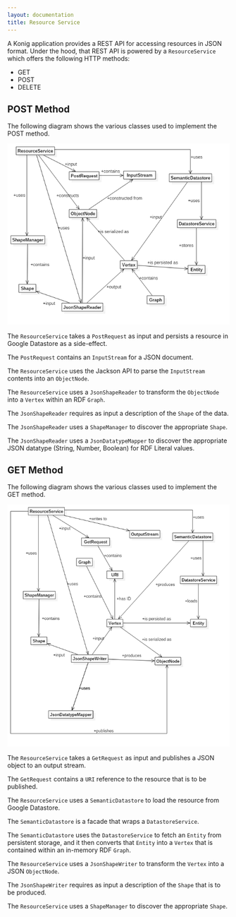 ```yaml
---
layout: documentation
title: Resource Service
---
```


A Konig application provides a REST API for accessing resources in JSON format.
Under the hood, that REST API is powered by a `ResourceService` which offers
the following HTTP methods:

- GET
- POST
- DELETE


## POST Method

The following diagram shows the various classes used to implement the POST method.

![POST Method](/images/ResourceServicePost.png)

The `ResourceService` takes a `PostRequest` as input and persists a resource
in Google Datastore as a side-effect.

The `PostRequest` contains an `InputStream` for a JSON document.

The `ResourceService` uses the Jackson API to parse the `InputStream` contents
into an `ObjectNode`.  

The `ResourceService` uses a `JsonShapeReader` to transform the `ObjectNode` into
a `Vertex` within an RDF `Graph`.

The `JsonShapeReader` requires as input a description of the `Shape` of the data.

The `JsonShapeReader` uses a `ShapeManager` to discover the appropriate `Shape`.

The `JsonShapeReader` uses a `JsonDatatypeMapper` to discover the appropriate JSON
datatype (String, Number, Boolean) for RDF Literal values.

## GET Method

The following diagram shows the various classes used to implement the GET method.

![GET Method](/images/ResourceServiceGet.png)

The `ResourceService` takes a `GetRequest` as input and publishes a JSON object
to an output stream.

The `GetRequest` contains a `URI` reference to the resource that is to be published.

The `ResourceService` uses a `SemanticDatastore` to load the resource from Google Datastore.

The `SemanticDatastore` is a facade that wraps a `DatastoreService`.

The `SemanticDatastore` uses the `DatastoreService` to fetch an `Entity` from
persistent storage, and it then converts that `Entity` into a
`Vertex` that is contained within an in-memory RDF `Graph`.  

The `ResourceService` uses a `JsonShapeWriter` to transform the `Vertex` into
a JSON `ObjectNode`.

The `JsonShapeWriter` requires as input a description of the `Shape` that is to
be produced.

The `ResourceService` uses a `ShapeManager` to discover the appropriate `Shape`.
